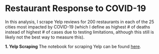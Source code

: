 # Restaurant Response to COVID-19
In this analysis, I scrape Yelp reviews for 200 restaurants in each of the 25 cities most impacted by COVID-19 (which I define as highest # of deaths instead of highest # of cases due to testing limitations, although this still is likely not the best way to measure this).

**1. Yelp Scraping**
The notebook for scraping Yelp can be found [here](yelp-scraping.ipynb).
